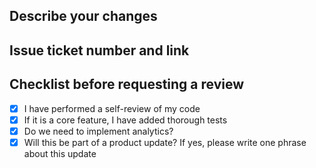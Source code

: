 ## Describe your changes

## Issue ticket number and link

## Checklist before requesting a review
- [x] I have performed a self-review of my code
- [x] If it is a core feature, I have added thorough tests
- [x] Do we need to implement analytics?
- [x] Will this be part of a product update? If yes, please write one phrase about this update
